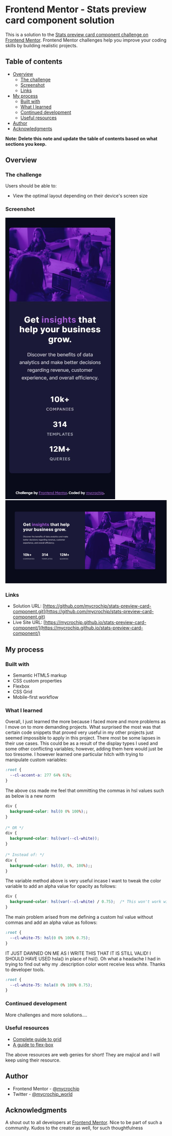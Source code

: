 # Frontend Mentor - Stats preview card component solution

This is a solution to the [Stats preview card component challenge on Frontend Mentor](https://www.frontendmentor.io/challenges/stats-preview-card-component-8JqbgoU62). Frontend Mentor challenges help you improve your coding skills by building realistic projects. 

## Table of contents

- [Overview](#overview)
  - [The challenge](#the-challenge)
  - [Screenshot](#screenshot)
  - [Links](#links)
- [My process](#my-process)
  - [Built with](#built-with)
  - [What I learned](#what-i-learned)
  - [Continued development](#continued-development)
  - [Useful resources](#useful-resources)
- [Author](#author)
- [Acknowledgments](#acknowledgments)

**Note: Delete this note and update the table of contents based on what sections you keep.**

## Overview

### The challenge

Users should be able to:

- View the optimal layout depending on their device's screen size

### Screenshot

![Mobile-view](images/screenshot-mobile.jpg)
![Desktop-view](/images/screenshot-desktop.jpg)

### Links

- Solution URL: [https://github.com/mycrochip/stats-preview-card-component.git](https://github.com/mycrochip/stats-preview-card-component.git)
- Live Site URL: [https://mycrochip.github.io/stats-preview-card-component/](https://mycrochip.github.io/stats-preview-card-component/)


## My process

### Built with

- Semantic HTML5 markup
- CSS custom properties
- Flexbox
- CSS Grid
- Mobile-first workflow

### What I learned

Overall, I just learned the more because I faced more and more problems as I move on to more demanding projects.
What surprised the most was that certain code snippets that proved very useful in my other projects just seemed impossible to apply in this project. There most be some lapses in their use cases. This could be as a result of the display types I used and some other conflicting variables; however, adding them here would just be too tiresome.
I however learned one particular hitch with trying to manipulate custom variables:

```css
:root {
  --cl-accent-a: 277 64% 61%;
}
```

The above css made me feel that ommitting the commas in hsl values such as below is a new norm

```css
div {
  background-color: hsl(0 0% 100%);;
}

/* OR */
div {
  background-color: hsl(var(--cl-white));
}

/* Instead of: */
div {
  background-color: hsl(0, 0%, 100%);;
}

```

The variable method above is very useful incase I want to tweak the color variable to add an alpha value for opacity as follows:

```css
div {
  background-color: hsl(var(--cl-white) / 0.75);  /* This won't work with commas*/
}
```

The main problem arised from me defining a custom hsl value without commas and add an alpha value as follows:
```css
:root {
  --cl-white-75: hsl(0 0% 100% 0.75);
}
```

IT JUST DAWNED ON ME AS I WRITE THIS THAT IT IS STILL VALID! 
I SHOULD HAVE USED hsla() in place of hsl(). Oh what a headache I had in trying to find out why my .description color wont receive less white.
Thanks to developer tools.

```css
:root {
  --cl-white-75: hsla(0 0% 100% 0.75);
}
```

### Continued development

More challenges and more solutions....

### Useful resources

- [Complete guide to grid](https://css-tricks.com/snippets/css/complete-guide-grid/) 
- [A guide to flex-box](https://css-tricks.com/snippets/css/a-guide-to-flexbox/) 

 The above resources are web genies for short! They are majical and I will keep using their resource.


## Author

- Frontend Mentor - [@mycrochip](https://www.frontendmentor.io/profile/mycrochip)
- Twitter - [@mycrochip_world](https://www.twitter.com/mycrochip_world)


## Acknowledgments

A shout out to all developers at [Frontend Mentor](https://www.frontendmentor.io).
Nice to be part of such a community. Kudos to the creator as well, for such thoughtfulness